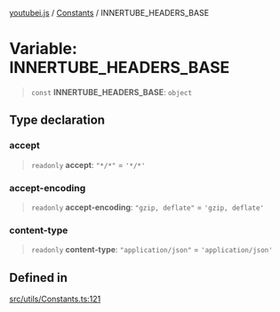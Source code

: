 [youtubei.js](../../../README.md) / [Constants](../README.md) / INNERTUBE\_HEADERS\_BASE

# Variable: INNERTUBE\_HEADERS\_BASE

> `const` **INNERTUBE\_HEADERS\_BASE**: `object`

## Type declaration

### accept

> `readonly` **accept**: `"*/*"` = `'*/*'`

### accept-encoding

> `readonly` **accept-encoding**: `"gzip, deflate"` = `'gzip, deflate'`

### content-type

> `readonly` **content-type**: `"application/json"` = `'application/json'`

## Defined in

[src/utils/Constants.ts:121](https://github.com/LuanRT/YouTube.js/blob/af92984523f90200a18314b94478a2697c9deab0/src/utils/Constants.ts#L121)
